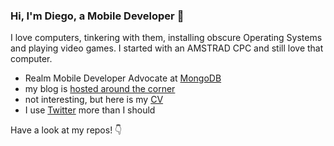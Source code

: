 ### Hi, I'm Diego, a Mobile Developer 👋

I love computers, tinkering with them, installing obscure Operating Systems and playing video games. I started with an AMSTRAD CPC and still love that computer.

- Realm Mobile Developer Advocate at [MongoDB](https://www.mongodb.com) 
- my blog is [hosted around the corner](https://dfreniche.github.io/)
- not interesting, but here is my [CV](https://dfreniche.github.io/cv/)
- I use [Twitter](https://twitter.com/dfreniche) more than I should

Have a look at my repos! 👇
